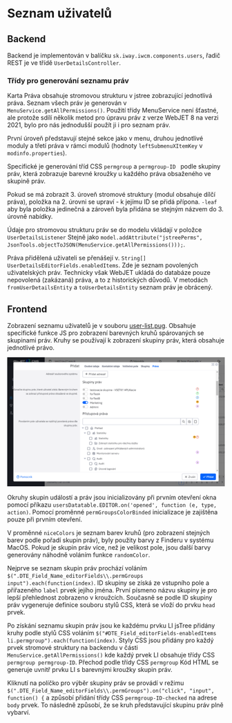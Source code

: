 # Seznam uživatelů

## Backend

Backend je implementován v balíčku `sk.iway.iwcm.components.users`, řadič REST je ve třídě `UserDetailsController`.

### Třídy pro generování seznamu práv

Karta Práva obsahuje stromovou strukturu v jstree zobrazující jednotlivá práva. Seznam všech práv je generován v `MenuService.getAllPermissions()`. Použití třídy MenuService není šťastné, ale protože sdílí několik metod pro úpravu práv z verze WebJET 8 na verzi 2021, bylo pro nás jednodušší použít ji i pro seznam práv.

První úroveň představují stejné sekce jako v menu, druhou jednotlivé moduly a třetí práva v rámci modulů (hodnoty `leftSubmenuXItemKey` v `modinfo.properties`).

Specifické je generování tříd CSS `permgroup` a `permgroup-ID ` podle skupiny práv, která zobrazuje barevné kroužky u každého práva obsaženého ve skupině práv.

Pokud se má zobrazit 3. úroveň stromové struktury (modul obsahuje dílčí práva), položka na 2. úrovni se upraví - k jejímu ID se přidá přípona. `-leaf` aby byla položka jedinečná a zároveň byla přidána se stejným názvem do 3. úrovně nabídky.

Údaje pro stromovou strukturu práv se do modelu vkládají v položce `UserDetailsListener` Stejně jako `model.addAttribute("jstreePerms", JsonTools.objectToJSON(MenuService.getAllPermissions()));`.

Práva přidělená uživateli se přenášejí v. `String[] UserDetailsEditorFields.enabledItems`. Zde je seznam povolených uživatelských práv. Technicky však WebJET ukládá do databáze pouze nepovolená (zakázaná) práva, a to z historických důvodů. V metodách `fromUserDetailsEntity` a `toUserDetailsEntity` seznam práv je obrácený.

## Frontend

Zobrazení seznamu uživatelů je v souboru [user-list.pug](../../../../src/main/webapp/admin/v9/views/pages/users/user-list.pug). Obsahuje specifické funkce JS pro zobrazení barevných kruhů spárovaných se skupinami práv. Kruhy se používají k zobrazení skupiny práv, která obsahuje jednotlivé právo.

![](../../datatables-editor/field-type-jstree.png)

Okruhy skupin událostí a práv jsou inicializovány při prvním otevření okna pomocí příkazu `usersDatatable.EDITOR.on('opened', function (e, type, action)`. Pomocí proměnné `permGroupsColorBinded` inicializace je zajištěna pouze při prvním otevření.

V proměnné `niceColors` je seznam barev kruhů (pro zobrazení stejných barev podle pořadí skupin práv), byly použity barvy z Finderu v systému MacOS. Pokud je skupin práv více, než je velikost pole, jsou další barvy generovány náhodně voláním funkce `randomColor`.

Nejprve se seznam skupin práv prochází voláním `$(".DTE_Field_Name_editorFields\\.permGroups input").each(function(index)`. ID skupiny se získá ze vstupního pole a přiřazeného `label` prvek jejího jména. První písmeno názvu skupiny je pro lepší přehlednost zobrazeno v kroužcích. Současně se podle ID skupiny práv vygeneruje definice souboru stylů CSS, která se vloží do prvku `head` prvek.

Po získání seznamu skupin práv jsou ke každému prvku LI jsTree přidány kruhy podle stylů CSS voláním `$("#DTE_Field_editorFields-enabledItems li.permgroup").each(function(index)`. Styly CSS jsou přidány pro každý prvek stromové struktury na backendu v části `MenuService.getAllPermissions()` kde každý prvek LI obsahuje třídy CSS `permgroup permgroup-ID`. Přechod podle třídy CSS `permgroup` Kód HTML se generuje uvnitř prvku LI s barevnými kroužky skupin práv.

Kliknutí na políčko pro výběr skupiny práv se provádí v režimu `$(".DTE_Field_Name_editorFields\\.permGroups").on("click", "input", function() {` a způsobí přidání třídy CSS `permgroup-ID-checked` na adrese `body` prvek. To následně způsobí, že se kruh představující skupinu práv plně vybarví.
